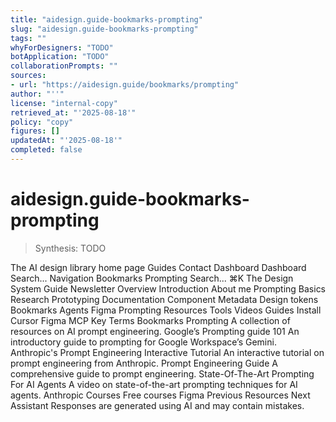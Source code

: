 ```yaml
---
title: "aidesign.guide-bookmarks-prompting"
slug: "aidesign.guide-bookmarks-prompting"
tags: ""
whyForDesigners: "TODO"
botApplication: "TODO"
collaborationPrompts: ""
sources:
- url: "https://aidesign.guide/bookmarks/prompting"
author: "''"
license: "internal-copy"
retrieved_at: "'2025-08-18'"
policy: "copy"
figures: []
updatedAt: "'2025-08-18'"
completed: false
---
```


# aidesign.guide-bookmarks-prompting

> Synthesis: TODO

The AI design library home page
Guides
Contact
Dashboard
Dashboard
Search...
Navigation
Bookmarks
Prompting
Search...
⌘K
The Design System Guide
Newsletter
Overview
Introduction
About me
Prompting
Basics
Research
Prototyping
Documentation
Component Metadata
Design tokens
Bookmarks
Agents
Figma
Prompting
Resources
Tools
Videos
Guides
Install Cursor
Figma MCP
Key Terms
Bookmarks
Prompting
A collection of resources on AI prompt engineering.
Google’s Prompting guide 101
An introductory guide to prompting for Google Workspace’s Gemini.
Anthropic's Prompt Engineering Interactive Tutorial
An interactive tutorial on prompt engineering from Anthropic.
Prompt Engineering Guide
A comprehensive guide to prompt engineering.
State-Of-The-Art Prompting For AI Agents
A video on state-of-the-art prompting techniques for AI agents.
Anthropic Courses
Free courses
Figma
Previous
Resources
Next
Assistant
Responses are generated using AI and may contain mistakes.


